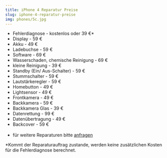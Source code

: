 ```yaml
---
title: iPhone 4 Reparatur Preise
slug: iphone-4-reparatur-preise
img: phones/5c.jpg
---
```


- Fehlerdiagnose - kostenlos oder 39 €*
- Display - 59 €
- Akku - 49 €
- Ladebuchse - 59 €
- Software - 69 €
- Wasserschaden, chemische Reinigung - 69 €
- kleine Reinigung - 39 €
- Standby (Ein/ Aus-Schalter) - 59 €
- Stummschalter - 59 €
- Lautstärkeregler - 59 €
- Homebutton - 49 €
- Lightsensor - 49 €
- Frontkamera - 49 €
- Backkamera - 59 €
- Backkamera Glas - 39 €
- Datenrettung - 99 €
- Datenübertragung - 49 €
- Backcover - 59 € <br><br>
- für weitere Reparaturen bitte <a href="/kontakt">anfragen</a>


*Kommt der Reparaturauftrag zustande, werden keine zusätzlichen Kosten für die Fehlerdiagnose berechnet.
